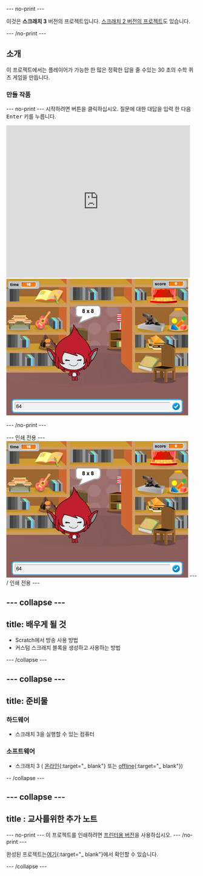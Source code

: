 \--- no-print \---

이것은 **스크래치 3** 버전의 프로젝트입니다. [스크래치 2 버전의 프로젝트](https://projects.raspberrypi.org/en/projects/brain-game-scratch2)도 있습니다.

\--- /no-print \---

## 소개

이 프로젝트에서는 플레이어가 가능한 한 많은 정확한 답을 줄 수있는 30 초의 수학 퀴즈 게임을 만듭니다.

### 만들 작품

\--- no-print \--- 시작하려면 버튼을 클릭하십시오. 질문에 대한 대답을 입력 한 다음 <kbd>Enter</kbd> 키를 누릅니다.

<div class="scratch-preview">
  <iframe allowtransparency="true" width="485" height="402" src="https://scratch.mit.edu/projects/embed/250234955/?autostart=false" frameborder="0" scrolling="no"></iframe>
  <img src="images/brain-final.png">
</div>

\--- /no-print \---

\--- 인쇄 전용 \--- ![Brain Game](images/brain-final.png) \--- / 인쇄 전용 \---

## \--- collapse \---

## title: 배우게 될 것

+ Scratch에서 방송 사용 방법
+ 커스텀 스크래치 블록을 생성하고 사용하는 방법

\--- /collapse \---

## \--- collapse \---

## title: 준비물

### 하드웨어

+ 스크래치 3을 실행할 수 있는 컴퓨터

### 소프트웨어

+ 스크래치 3 ( [온라인](http://rpf.io/scratchon){:target="_ blank"} 또는 [offline](http://rpf.io/scratchoff){:target="_ blank"})

-- /collapse \---

## \--- collapse \---

## title : 교사를위한 추가 노트

\--- no-print \--- 이 프로젝트를 인쇄하려면 [프린터용 버전](https://projects.raspberrypi.org/en/projects/brain-game/print)을 사용하십시오. \--- /no-print \---

완성된 프로젝트는[여기](http://rpf.io/p/en/brain-game-get){:target="_ blank"}에서 확인할 수 있습니다.

\--- /collapse \---